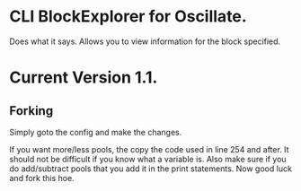# CLI BlockExplorer for Oscillate.
Does what it says. Allows you to view information for the block specified.

# Current Version 1.1.

## Forking
Simply goto the config and make the changes.

If you want more/less pools, the copy the code used in line 254 and after. It should not be difficult if you know what a variable is.
Also make sure if you do add/subtract pools that you add it in the print statements. Now good luck and fork this hoe.